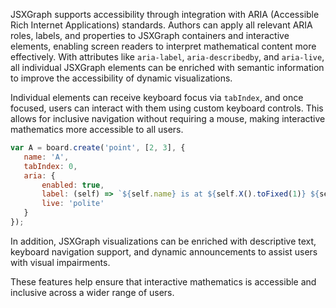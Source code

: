 JSXGraph supports accessibility through integration with ARIA (Accessible Rich Internet Applications) standards. Authors can apply all relevant ARIA roles, labels, and properties to JSXGraph containers and interactive elements, enabling screen readers to interpret mathematical content more effectively. With attributes like `aria-label`, `aria-describedby`, and `aria-live`, all individual JSXGraph elements can be enriched with semantic information to improve the accessibility of dynamic visualizations.

Individual elements can receive keyboard focus via `tabIndex`, and once focused, users can interact with them using custom keyboard controls. This allows for inclusive navigation without requiring a mouse, making interactive mathematics more accessible to all users.

```js
var A = board.create('point', [2, 3], {
   name: 'A',
   tabIndex: 0,
   aria: {
       enabled: true,
       label: (self) => `${self.name} is at ${self.X().toFixed(1)} ${self.Y().toFixed(1)}`,
       live: 'polite'
   }
});
```

In addition, JSXGraph visualizations can be enriched with descriptive text, keyboard navigation support, and dynamic announcements to assist users with visual impairments. 

These features help ensure that interactive mathematics is accessible and inclusive across a wider range of users.
